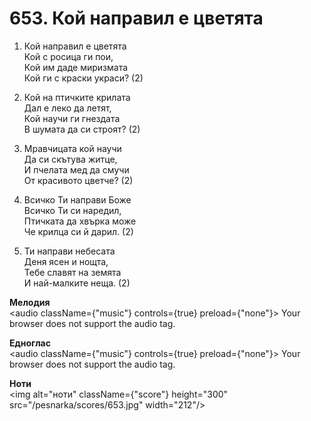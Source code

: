 # 653. Кой направил е цветята

1. Кой направил е цветята  
Кой с росица ги пои,  
Кой им даде миризмата  
Кой ги с краски украси? (2)

2. Кой на птичките крилата  
Дал е леко да летят,  
Кой научи ги гнездата  
В шумата да си строят? (2)

3. Мравчицата кой научи  
Да си скътува житце,  
И пчелата мед да смучи  
От красивото цветче? (2)

4. Всичко Ти направи Боже  
Всичко Ти си наредил,  
Птичката да хвърка може  
Че крилца си й дарил. (2)

5. Ти направи небесата  
Деня ясен и нощта,  
Тебе славят на земята  
И най-малките неща. (2)

**Мелодия**  
<audio className={"music"} controls={true} preload={"none"}>
    <source src="/pesnarka/mp3/653.mp3" type="audio/mpeg"/>
    Your browser does not support the audio tag.
</audio>

**Едноглас**  
<audio className={"music"} controls={true} preload={"none"}>
    <source src="/pesnarka/transp/653.mp3" type="audio/mpeg"/>
    Your browser does not support the audio tag.
</audio>

**Ноти**  
<img alt="ноти" className={"score"} height="300" src="/pesnarka/scores/653.jpg" width="212"/>
